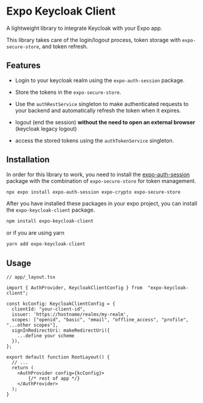 # Expo Keycloak Client

A lightweight library to integrate Keycloak with your Expo app.

This library takes care of the login/logout process, token storage with `expo-secure-store`, and token refresh.

## Features

- Login to your keycloak realm using the `expo-auth-session` package.

- Store the tokens in the `expo-secure-store`.

- Use the `authRestService` singleton to make authenticated requests to your backend and automatically refresh the token when it expires.

- logout (end the session) **without the need to open an external browser** (keycloak legacy logout)

- access the stored tokens using the `authTokenService` singleton.

## Installation

In order for this library to work, you need to install the [expo-auth-session](https://docs.expo.dev/versions/latest/sdk/auth-session/) package with the combination of `expo-secure-store` for token management.

```bash
npx expo install expo-auth-session expo-crypto expo-secure-store
```

After you have installed these packages in your expo project, you can install the `expo-keycloak-client` package.

```bash
npm install expo-keycloak-client
```

or if you are using yarn

```bash
yarn add expo-keycloak-client
```

## Usage

```tsx
// app/_layout.tsx

import { AuthProvider, KeycloakClientConfig } from  "expo-keycloak-client";

const kcConfig: KeycloakClientConfig = {
  clientId: "your-client-id",
  issuer: 'https://hostname/realms/my-realm',
  scopes: ["openid", "basic", "email", "offline_access", "profile", "...other scopes"],
  signInRedirectUri: makeRedirectUri({
    ...define your scheme
  }),
};

export default function RootLayout() {
  // ...
  return (
    <AuthProvider config={kcConfig}>
        {/* rest of app */}
    </AuthProvider>
  );
}

```
